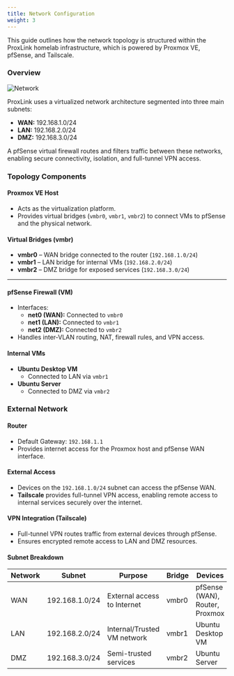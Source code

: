 ```yaml
---
title: Network Configuration
weight: 3
---
```


This guide outlines how the network topology is structured within the ProxLink homelab infrastructure, which is powered by Proxmox VE, pfSense, and Tailscale.

### Overview
![Network](/images/ProxLink.png)

ProxLink uses a virtualized network architecture segmented into three main subnets:

- **WAN:** 192.168.1.0/24
- **LAN:** 192.168.2.0/24
- **DMZ:** 192.168.3.0/24

A pfSense virtual firewall routes and filters traffic between these networks, enabling secure connectivity, isolation, and full-tunnel VPN access.


### Topology Components

#### Proxmox VE Host

- Acts as the virtualization platform.
- Provides virtual bridges (`vmbr0`, `vmbr1`, `vmbr2`) to connect VMs to pfSense and the physical network.

#### Virtual Bridges (vmbr)

- **vmbr0** – WAN bridge connected to the router (`192.168.1.0/24`)
- **vmbr1** – LAN bridge for internal VMs (`192.168.2.0/24`)
- **vmbr2** – DMZ bridge for exposed services (`192.168.3.0/24`)

---

#### pfSense Firewall (VM)

- Interfaces:
  - **net0 (WAN):** Connected to `vmbr0`
  - **net1 (LAN):** Connected to `vmbr1`
  - **net2 (DMZ):** Connected to `vmbr2`
- Handles inter-VLAN routing, NAT, firewall rules, and VPN access.

#### Internal VMs

- **Ubuntu Desktop VM**
  - Connected to LAN via `vmbr1`
- **Ubuntu Server**
  - Connected to DMZ via `vmbr2`


### External Network

#### Router

- Default Gateway: `192.168.1.1`
- Provides internet access for the Proxmox host and pfSense WAN interface.

#### External Access

- Devices on the `192.168.1.0/24` subnet can access the pfSense WAN.
- **Tailscale** provides full-tunnel VPN access, enabling remote access to internal services securely over the internet.

#### VPN Integration (Tailscale)

- Full-tunnel VPN routes traffic from external devices through pfSense.
- Ensures encrypted remote access to LAN and DMZ resources.

#### Subnet Breakdown

| Network | Subnet | Purpose | Bridge | Devices |
|--------|--------|---------|--------|--------------------|
| WAN    | 192.168.1.0/24 | External access to Internet | vmbr0 | pfSense (WAN), Router, Proxmox |
| LAN    | 192.168.2.0/24 | Internal/Trusted VM network | vmbr1 | Ubuntu Desktop VM |
| DMZ    | 192.168.3.0/24 | Semi-trusted services | vmbr2 | Ubuntu Server |
